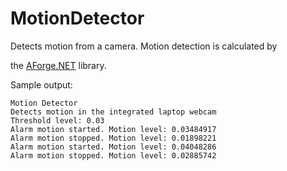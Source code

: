 # MotionDetector
Detects motion from a camera. Motion detection is calculated by 

the [AForge.NET](http://www.aforgenet.com/) library.

Sample output:

```
Motion Detector
Detects motion in the integrated laptop webcam
Threshold level: 0.03
Alarm motion started. Motion level: 0.03484917
Alarm motion stopped. Motion level: 0.01898221
Alarm motion started. Motion level: 0.04048286
Alarm motion stopped. Motion level: 0.02885742
```
